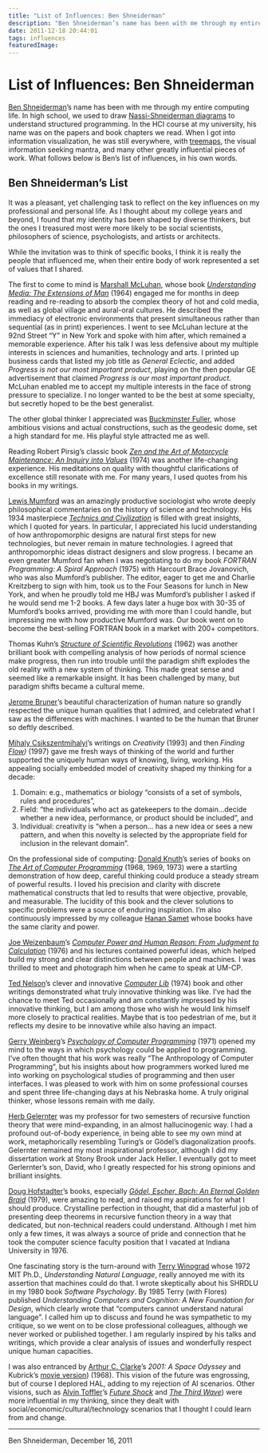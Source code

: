 ```yaml
---
title: "List of Influences: Ben Shneiderman"
description: "Ben Shneiderman’s name has been with me through my entire computing life. In high school, we used to draw Nassi-Shneiderman diagrams to understand structured programming. In the HCI course at my university, his name was on the papers and book chapters we read. When I got into information visualization, he was still everywhere, with treemaps, the visual information seeking mantra, and many other greatly influential pieces of work. What follows below is Ben’s list of influences, in his own words."
date: 2011-12-18 20:44:01
tags: influences
featuredImage: 
---
```


# List of Influences: Ben Shneiderman

<a href="http://www.cs.umd.edu/~ben/">Ben Shneiderman</a>’s name has been with me through my entire computing life. In high school, we used to draw <a href="http://en.wikipedia.org/wiki/Nassi–Shneiderman_diagram">Nassi-Shneiderman diagrams</a> to understand structured programming. In the HCI course at my university, his name was on the papers and book chapters we read. When I got into information visualization, he was still everywhere, with <a href="http://www.cs.umd.edu/hcil/treemap-history/">treemaps</a>, the visual information seeking mantra, and many other greatly influential pieces of work. What follows below is Ben’s list of influences, in his own words.

## Ben Shneiderman’s List

It was a pleasant, yet challenging task to reflect on the key influences on my professional and personal life.  As I thought about my college years and beyond, I found that my identity has been shaped by diverse thinkers, but the ones I treasured most were more likely to be social scientists, philosophers of science, psychologists, and artists or architects.

While the invitation was to think of specific books, I think it is really the people that influenced me, when their entire body of work represented a set of values that I shared.

The first to come to mind is <a href="http://en.wikipedia.org/wiki/Marshall_McLuhan">Marshall McLuhan</a>, whose book <a href="http://en.wikipedia.org/wiki/Understanding_Media:_The_Extensions_of_Man"><em>Understanding Media: The Extensions of Man</em></a> (1964) engaged me for months in deep reading and re-reading to absorb the complex theory of hot and cold media, as well as global village and aural-oral cultures. He described the immediacy of electronic environments that present simultaneous rather than sequential (as in print) experiences.  I went to see McLuhan lecture at the 92nd Street “Y” in New York and spoke with him after, which remained a memorable experience.  After his talk I was less defensive about my multiple interests in sciences and humanities, technology and arts.  I printed up business cards that listed my job title as <em>General Eclectic</em>, and added <em>Progress is not our most important product</em>, playing on the then popular GE advertisement that claimed <em>Progress is our most important product.</em>  McLuhan enabled me to accept my multiple interests in the face of strong pressure to specialize.  I no longer wanted to be the best at some specialty, but secretly hoped to be the best generalist.

The other global thinker I appreciated was <a href="http://en.wikipedia.org/wiki/Buckminster_Fuller">Buckminster Fuller</a>, whose ambitious visions and actual constructions, such as the geodesic dome, set a high standard for me.  His playful style attracted me as well.

Reading Robert Pirsig’s classic book <a href="http://en.wikipedia.org/wiki/Zen_and_the_Art_of_Motorcycle_Maintenance"><em>Zen and the Art of Motorcycle Maintenance: An Inquiry into Values</em></a> (1974) was another life-changing experience.  His meditations on quality with thoughtful clarifications of excellence still resonate with me.  For many years, I used quotes from his books in my writings.

<a href="http://en.wikipedia.org/wiki/Lewis_Mumford">Lewis Mumford</a> was an amazingly productive sociologist who wrote deeply philosophical commentaries on the history of science and technology. His 1934 masterpiece <a href="http://en.wikipedia.org/wiki/Technics_and_Civilization"><em>Technics and Civilization</em></a> is filled with great insights, which I quoted for years.  In particular, I appreciated his lucid understanding of how anthropomorphic designs are natural first steps for new technologies, but never remain in mature technologies.  I agreed that anthropomorphic ideas distract designers and slow progress.  I became an even greater Mumford fan when I was negotiating to do my book <em>FORTRAN Programming: A Spiral Approach</em> (1975) with  Harcourt Brace Jovanovich, who was also Mumford’s publisher.  The editor, eager to get me and Charlie Kreitzberg to sign with him, took us to the Four Seasons for lunch in New York, and when he proudly told me HBJ was Mumford’s publisher I asked if he would send me 1-2 books.  A few days later a huge box with 30-35 of Mumford’s books arrived, providing me with more than I could handle, but impressing me with how productive Mumford was.  Our book went on to become the best-selling FORTRAN book in a market with 200+ competitors.

Thomas Kuhn’s <a href="http://en.wikipedia.org/wiki/The_Structure_of_Scientific_Revolutions"><em>Structure of Scientific Revolutions</em></a> (1962) was another brilliant book with compelling analysis of how periods of normal science make progress, then run into trouble until the paradigm shift explodes the old reality with a new system of thinking.  This made great sense and seemed like a remarkable insight.  It has been challenged by many, but paradigm shifts became a cultural meme.

<a href="http://en.wikipedia.org/wiki/Jerome_Bruner">Jerome Bruner</a>’s beautiful characterization of human nature so grandly respected the unique human qualities that I admired, and celebrated what I saw as the differences with machines.  I wanted to be the human that Bruner so deftly described.

<a href="http://en.wikipedia.org/wiki/Mihaly_Csikszentmihalyi">Mihaly Csikszentmihalyi</a>’s writings on <em>Creativity</em> (1993) and then <em>Finding <a href="http://en.wikipedia.org/wiki/Flow_(psychology">Flow</a>)</em> (1997) gave me fresh ways of thinking of the world and further supported the uniquely human ways of knowing, living, working.  His appealing socially embedded model of creativity shaped my thinking for a decade:
<ol>
	<li>Domain: e.g., mathematics or biology “consists of a set of symbols, rules and procedures”,</li>
	<li>Field: “the individuals who act as gatekeepers to the domain…decide whether a new idea, performance, or product should be included”, and</li>
	<li>Individual: creativity is “when a person… has a new idea or sees a new pattern, and when this novelty is selected by the appropriate field for inclusion in the relevant domain”.</li>
</ol>
On the professional side of computing:
<a href="http://en.wikipedia.org/wiki/Donald_Knuth">Donald Knuth</a>’s series of books on <a href="http://en.wikipedia.org/wiki/The_Art_of_Computer_Programming"><em>The Art of Computer Programming</em></a> (1968, 1969, 1973) were a startling demonstration of how deep, careful thinking could produce a steady stream of powerful results.  I loved his precision and clarity with discrete mathematical constructs that led to results that were objective, provable, and measurable. The lucidity of this book and the clever solutions to specific problems were a source of enduring inspiration.  I’m also continuously  impressed by my colleague <a href="http://www.cs.umd.edu/~hjs/">Hanan Samet</a> whose books have the same clarity and power.

<a href="http://en.wikipedia.org/wiki/Joseph_Weizenbaum">Joe Weizenbaum</a>’s <a href="http://en.wikipedia.org/wiki/Computer_Power_and_Human_Reason"><em>Computer Power and Human Reason: From Judgment to Calculation</em></a> (1976) and his lectures contained powerful ideas, which helped build my strong and clear distinctions between people and machines.  I was thrilled to meet and photograph him when he came to speak at UM-CP.

<a href="http://en.wikipedia.org/wiki/Ted_Nelson">Ted Nelson</a>’s clever and innovative <a href="http://en.wikipedia.org/wiki/Computer_Lib_/_Dream_Machines"><em>Computer Lib</em></a> (1974) book and other writings demonstrated what truly innovative thinking was like.  I’ve had the chance to meet Ted occasionally and am constantly impressed by his innovative thinking, but I am among those who wish he would link himself more closely to practical realities.  Maybe that is too pedestrian of me, but it reflects my desire to be innovative while also having an impact.

<a href="http://en.wikipedia.org/wiki/Gerald_Weinberg">Gerry Weinberg</a>’s <a href="http://www.geraldmweinberg.com/Site/Programming_Psychology.html"><em>Psychology of Computer Programming</em></a> (1971) opened my mind to the ways in which psychology could be applied to programming.  I’ve often thought that his work was really “The Anthropology of Computer Programming”, but his insights about how programmers worked lured me into working on psychological studies of programming and then user interfaces.  I was pleased to work with him on some professional courses and spent three life-changing days at his Nebraska home.  A truly original thinker, whose lessons remain with me daily.

<a href="http://en.wikipedia.org/wiki/Herbert_Gelernter">Herb Gelernter</a> was my professor for two semesters of recursive function theory that were mind-expanding, in an almost hallucinogenic way.  I had a profound out-of-body experience, in being able to see my own mind at work, metaphorically resembling Turing’s or Gödel’s diagonalization proofs.  Gelernter remained my most inspirational professor, although I did my dissertation work at Stony Brook under Jack Heller.  I eventually got to meet Gerlernter’s son, David, who I greatly respected for his strong opinions and brilliant insights.

<a href="http://en.wikipedia.org/wiki/Douglas_Hofstadter">Doug Hofstadter</a>’s books, especially <a href="http://en.wikipedia.org/wiki/Gödel,_Escher,_Bach"><em>Gödel, Escher, Bach: An Eternal Golden Braid</em></a> (1979), were amazing to read, and raised my aspirations for what I should produce.  Crystalline perfection in thought, that did a masterful job of presenting deep theorems in recursive function theory in a way that dedicated, but non-technical readers could understand.  Although I met him only a few times, it was always a source of pride and connection that he took the computer science faculty position that I vacated at Indiana University in 1976.

One fascinating story is the turn-around with <a href="http://en.wikipedia.org/wiki/Terry_Winograd">Terry Winograd</a> whose 1972 MIT Ph.D., <em>Understanding Natural Language</em>, really annoyed me with its assertion that machines could do that.  I wrote skeptically about his SHRDLU in my 1980 book <em>Software Psychology</em>.  By 1985 Terry (with Flores) published <em>Understanding Computers and Cognition: A New Foundation for Design</em>, which clearly wrote that “computers cannot understand natural language”.  I called him up to discuss and found he was sympathetic to my critique, so we went on to be close professional colleagues, although we never worked or published together.  I am regularly inspired by his talks and writings, which provide a clear analysis of issues and wonderfully respect unique human capacities.

I was also entranced by <a href="http://en.wikipedia.org/wiki/Arthur_C._Clarke">Arthur C. Clarke</a>’s <em>2001: A Space Odyssey</em> and Kubrick’s <a href="http://en.wikipedia.org/wiki/2001:_A_Space_Odyssey_(film">movie version</a>) (1968).  This vision of the future was engrossing, but of course I deplored HAL, adding to my rejection of AI scenarios.  Other visions, such as <a href="http://en.wikipedia.org/wiki/Alvin_Toffler">Alvin Toffler</a>’s <a href="http://en.wikipedia.org/wiki/Future_Shock"><em>Future Shock</em></a> and <a href="http://en.wikipedia.org/wiki/The_Third_Wave_(book"><em>The Third Wave</em></a>) were more influential in my thinking, since they dealt with social/economic/cultural/technology scenarios that I thought I could learn from and change.

<hr />

Ben Shneiderman, December 16, 2011


<PostedBy />



